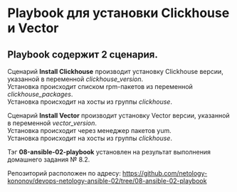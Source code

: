 # Playbook для установки Clickhouse и Vector #

## Playbook содержит 2 сценария. ##  
Сценарий **Install Clickhouse** производит установку Clickhouse версии, указанной в переменной *clickhouse_version*.  
Установка происходит списком rpm-пакетов из переменной *clickhouse_packages*.  
Установка происходит на хосты из группы *clickhouse*.

Сценарий **Install Vector** производит установку Vector версии, указанной в переменной *vector_version*.  
Установка происходит через менеджер пакетов yum.  
Установка происходит на хосты из группы *clickhouse*.  

Тэг **08-ansible-02-playbook** установлен на результат выполнения домашнего задания № 8.2.

Репозиторий расположен по адресу:
https://github.com/netology-kononov/devops-netology-ansible-02/tree/08-ansible-02-playbook
